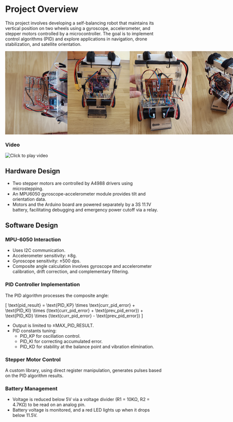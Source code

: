 # Project Overview

This project involves developing a self-balancing robot that maintains its vertical position on two wheels using a gyroscope, accelerometer, and stepper motors controlled by a microcontroller. The goal is to implement control algorithms (PID) and explore applications in navigation, drone stabilization, and satellite orientation.

<div style="display: flex; justify-content: space-between;">
  <img src="https://github.com/OctavianMihaila/Self-balancing-robot/blob/master/p1_sbr.jpeg?raw=true" alt="Photo 1" width="200"/>
  <img src="https://github.com/OctavianMihaila/Self-balancing-robot/blob/master/p2_sbr.jpeg?raw=true" alt="Photo 2" width="200"/>
  <img src="https://github.com/OctavianMihaila/Self-balancing-robot/blob/master/p3_sbr.jpeg?raw=true" alt="Photo 3" width="200"/>
  <img src="https://github.com/OctavianMihaila/Self-balancing-robot/blob/master/p4_sbr.jpeg?raw=true" alt="Photo 3" width="200"/>
  
</div>

### Video

![Click to play video](https://www.youtube.com/watch?v=EH0yqp-uJCQ)


## Hardware Design

- Two stepper motors are controlled by A4988 drivers using microstepping.
- An MPU6050 gyroscope-accelerometer module provides tilt and orientation data.
- Motors and the Arduino board are powered separately by a 3S 11.1V battery, facilitating debugging and emergency power cutoff via a relay.

## Software Design

### MPU-6050 Interaction

- Uses I2C communication.
- Accelerometer sensitivity: ±8g.
- Gyroscope sensitivity: ±500 dps.
- Composite angle calculation involves gyroscope and accelerometer calibration, drift correction, and complementary filtering.

### PID Controller Implementation

The PID algorithm processes the composite angle:

\[ \text{pid\_result} = \text{PID\_KP} \times \text{curr\_pid\_error} + \text{PID\_KI} \times (\text{curr\_pid\_error} + \text{prev\_pid\_error}) + \text{PID\_KD} \times (\text{curr\_pid\_error} - \text{prev\_pid\_error}) \]

- Output is limited to ±MAX_PID_RESULT.
- PID constants tuning:
  - PID_KP for oscillation control.
  - PID_KI for correcting accumulated error.
  - PID_KD for stability at the balance point and vibration elimination.

### Stepper Motor Control

A custom library, using direct register manipulation, generates pulses based on the PID algorithm results.

### Battery Management

- Voltage is reduced below 5V via a voltage divider (R1 = 10KΩ, R2 = 4.7KΩ) to be read on an analog pin.
- Battery voltage is monitored, and a red LED lights up when it drops below 11.5V.
